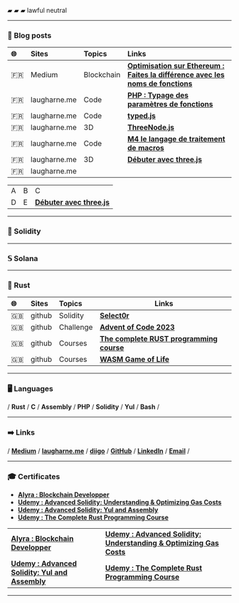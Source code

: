 

▰ ▰ ▰ lawful neutral

----

### 📝  Blog posts

| 🌐  | Sites        | Topics     | Links                                                                                                                                                                                                              |
| :--- | :----------- | :--------- | :----------------------------------------------------------------------------------------------------------------------------------------------------------------------------------------------------------------- |
| 🇫🇷 | Medium       | Blockchain | **[Optimisation sur Ethereum : Faites la différence avec les noms de fonctions](https://medium.com/@franck.maussand/optimisation-sur-ethereum-faites-la-diff%C3%A9rence-avec-les-noms-de-fonctions-ba4692c9e39f)** |
| 🇫🇷 | laugharne.me | Code       | **[PHP : Typage des paramètres de fonctions](http://laugharne.me/post/56910153196/php-typage-parametres-fonctions)**                                                                                               |
| 🇫🇷 | laugharne.me | Code       | **[typed.js](http://laugharne.me/post/20671183955/typed-js)**                                                                                                                                                      |
| 🇫🇷 | laugharne.me | 3D         | **[ThreeNode.js](http://laugharne.me/post/15710609836/threenode-js)**                                                                                                                                              |
| 🇫🇷 | laugharne.me | Code       | **[M4 le langage de traitement de macros](http://laugharne.me/post/13489092551/m4-le-langage-de-traitement-de-macros)**                                                                                            |
| 🇫🇷 | laugharne.me | 3D         | **[Débuter avec three.js](http://laugharne.me/post/11781335852/debuter-avec-three-js)**                                                                                                                            |
| 🇫🇷 | laugharne.me | **[]()**   |                                                                                                                                                                                                                    |


<table>
  <tr> <td>A</td> <td>B</td> <td>C</td> </tr>
  <tr> <td>D</td> <td>E</td> <td><b><a href="http://laugharne.me/post/11781335852/debuter-avec-three-js">Débuter avec three.js</a></b></td> </tr>
</table>


----
### 💎  Solidity

----
### 𝕊  Solana

----
### 🦀  Rust

| 🌐  | Sites  | Topics    | Links                                                                                                               |
| :--- | :----- | :-------- | ------------------------------------------------------------------------------------------------------------------- |
| 🇬🇧 | github | Solidity  | **[Select0r](https://github.com/Laugharne/select0r)**                                                               |
| 🇬🇧 | github | Challenge | **[Advent of Code 2023](https://github.com/Laugharne/advent_of_code_2023)**                                         |
| 🇬🇧 | github | Courses   | **[The complete RUST programming course](https://github.com/Laugharne/udemy_the_complete_rust_programming_course)** |
| 🇬🇧 | github | Courses   | **[WASM Game of Life](https://github.com/Laugharne/wasm-game-of-life)**                                             |

----
### 🖥️  Languages

/ **Rust** / **C** / **Assembly** / **PHP** / **Solidity** / **Yul** / **Bash** /

----  
### ➡️  Links

/ **[Medium](https://medium.com/@franck.maussand)** / **[laugharne.me](https://laugharne.me/)** / **[diigo](https://www.diigo.com/user/laugharne_me)** / **[GitHub](https://github.com/Laugharne)** / **[LinkedIn](https://www.linkedin.com/in/franckmaussand/)** / **[Email](mailto:franck@maussand.net)** /


----
### 🎓  Certificates

- **[Alyra : Blockchain Developper](https://certificate.bcdiploma.com/check/0770624BBEEFA3F9CFD293BCD4B0598BF90C51C741E0633E6935538F6CE05FECdVN0Mnp0M3k2NFJPVm9VQ0ZSa1pibTdWL2c1TUtRUUp6UnRKcUdIMWt1VjFpdU5G)**
- **[Udemy : Advanced Solidity: Understanding & Optimizing Gas Costs](https://www.udemy.com/certificate/UC-5135d45b-70ee-46e5-9d3e-8b859e4ba161/)**
- **[Udemy : Advanced Solidity: Yul and Assembly](https://www.udemy.com/certificate/UC-ef9438ea-92b7-4f42-a91e-46ff28006419/)**
- **[Udemy : The Complete Rust Programming Course](https://www.udemy.com/certificate/UC-82d2d8e0-8e3d-43b3-adb1-631ccaa59b73/)**

<table>

  <tr>
    <td><b><a href="https://certificate.bcdiploma.com/check/0770624BBEEFA3F9CFD293BCD4B0598BF90C51C741E0633E6935538F6CE05FECdVN0Mnp0M3k2NFJPVm9VQ0ZSa1pibTdWL2c1TUtRUUp6UnRKcUdIMWt1VjFpdU5G">Alyra : Blockchain Developper</a></b></td>
    <td><b><a href="https://www.udemy.com/certificate/UC-5135d45b-70ee-46e5-9d3e-8b859e4ba161/">Udemy : Advanced Solidity: Understanding & Optimizing Gas Costs</a></b>
    </td>
  </tr>

  <tr>
    <td><b><a href="https://www.udemy.com/certificate/UC-ef9438ea-92b7-4f42-a91e-46ff28006419/">Udemy : Advanced Solidity: Yul and Assembly</a></b></td>
    <td><b><a href="https://www.udemy.com/certificate/UC-82d2d8e0-8e3d-43b3-adb1-631ccaa59b73/">Udemy : The Complete Rust Programming Course</a></b>
    </td>
  </tr>

</table>

----
